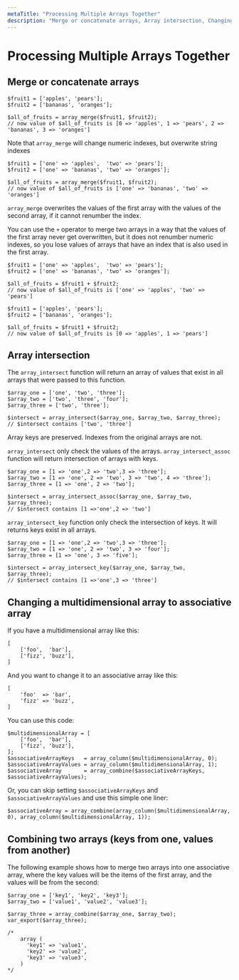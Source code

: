 ```yaml
---
metaTitle: "Processing Multiple Arrays Together"
description: "Merge or concatenate arrays, Array intersection, Changing a multidimensional array to associative array, Combining two arrays (keys from one, values from another)"
---
```


# Processing Multiple Arrays Together



## Merge or concatenate arrays


```
$fruit1 = ['apples', 'pears'];
$fruit2 = ['bananas', 'oranges'];

$all_of_fruits = array_merge($fruit1, $fruit2);
// now value of $all_of_fruits is [0 => 'apples', 1 => 'pears', 2 => 'bananas', 3 => 'oranges']

```

Note that `array_merge` will change numeric indexes, but overwrite string indexes

```
$fruit1 = ['one' => 'apples',  'two' => 'pears'];
$fruit2 = ['one' => 'bananas', 'two' => 'oranges'];

$all_of_fruits = array_merge($fruit1, $fruit2);
// now value of $all_of_fruits is ['one' => 'bananas', 'two' => 'oranges']

```

`array_merge` overwrites the values of the first array with the values of the second array, if it cannot renumber the index.

You can use the `+` operator to merge two arrays in a way that the values of the first array never get overwritten, but it does not renumber numeric indexes, so you lose values of arrays that have an index that is also used in the first array.

```
$fruit1 = ['one' => 'apples',  'two' => 'pears'];
$fruit2 = ['one' => 'bananas', 'two' => 'oranges'];

$all_of_fruits = $fruit1 + $fruit2;
// now value of $all_of_fruits is ['one' => 'apples', 'two' => 'pears']

$fruit1 = ['apples', 'pears'];
$fruit2 = ['bananas', 'oranges'];

$all_of_fruits = $fruit1 + $fruit2;
// now value of $all_of_fruits is [0 => 'apples', 1 => 'pears']

```



## Array intersection


The `array_intersect` function will return an array of values that exist in all arrays that were passed to this function.

```
$array_one = ['one', 'two', 'three'];
$array_two = ['two', 'three', 'four'];
$array_three = ['two', 'three'];

$intersect = array_intersect($array_one, $array_two, $array_three);
// $intersect contains ['two', 'three']

```

Array keys are preserved. Indexes from the original arrays are not.

`array_intersect` only check the values of the arrays. `array_intersect_assoc` function will return intersection of arrays with keys.

```
$array_one = [1 => 'one',2 => 'two',3 => 'three'];
$array_two = [1 => 'one', 2 => 'two', 3 => 'two', 4 => 'three'];
$array_three = [1 => 'one', 2 => 'two'];

$intersect = array_intersect_assoc($array_one, $array_two, $array_three);
// $intersect contains [1 =>'one',2 => 'two']

```

`array_intersect_key` function only check the intersection of keys. It will returns keys exist in all arrays.

```
$array_one = [1 => 'one',2 => 'two',3 => 'three'];
$array_two = [1 => 'one', 2 => 'two', 3 => 'four'];
$array_three = [1 => 'one', 3 => 'five'];

$intersect = array_intersect_key($array_one, $array_two, $array_three);
// $intersect contains [1 =>'one',3 => 'three']

```



## Changing a multidimensional array to associative array


If you have a multidimensional array like this:

```
[
    ['foo',  'bar'],
    ['fizz', 'buzz'],
]

```

And you want to change it to an associative array like this:

```
[
    'foo'  => 'bar',
    'fizz' => 'buzz',
]

```

You can use this code:

```
$multidimensionalArray = [
    ['foo',  'bar'],
    ['fizz', 'buzz'],
];
$associativeArrayKeys   = array_column($multidimensionalArray, 0);
$associativeArrayValues = array_column($multidimensionalArray, 1);
$associativeArray       = array_combine($associativeArrayKeys, $associativeArrayValues);

```

Or, you can skip setting `$associativeArrayKeys` and `$associativeArrayValues` and use this simple one liner:

```
$associativeArray = array_combine(array_column($multidimensionalArray, 0), array_column($multidimensionalArray, 1));

```



## Combining two arrays (keys from one, values from another)


The following example shows how to merge two arrays into one associative array, where the key values will be the items of the first array, and the values will be from the second:

```
$array_one = ['key1', 'key2', 'key3'];
$array_two = ['value1', 'value2', 'value3'];

$array_three = array_combine($array_one, $array_two);
var_export($array_three);

/* 
    array (
      'key1' => 'value1',
      'key2' => 'value2',
      'key3' => 'value3',
    )
*/

```

